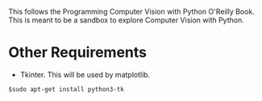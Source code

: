 This follows the Programming Computer Vision with Python O'Reilly Book.
This is meant to be a sandbox to explore Computer Vision with Python.

# Other Requirements

* Tkinter. This will be used by matplotlib.
```shell
$sudo apt-get install python3-tk
```
